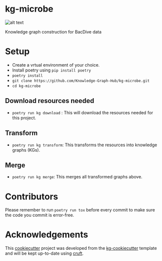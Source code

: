 # kg-microbe

![alt text](https://github.com/Knowledge-Graph-Hub/kg-microbe/blob/master/logo.png?raw=true)

Knowledge graph construction for BacDive data

# Setup
 - Create a vrtual environment of your choice.
 - Install poetry using `pip install poetry`
 - `poetry install`
 - `git clone https://github.com/Knowledge-Graph-Hub/kg-microbe.git`
 - `cd kg-microbe`

## Download resources needed
 - `poetry run kg download` : This will download the resources needed for this project.

## Transform
 - `poetry run kg transform`: This transforms the resources into knowledge graphs (KGs).

##  Merge
 - `poetry run kg merge`: This merges all transformed graphs above.

# Contributors
Please remember to run `poetry run tox` before every commit to make sure the code you commit is error-free.

# Acknowledgements

This [cookiecutter](https://cookiecutter.readthedocs.io/en/stable/README.html) project was developed from the [kg-cookiecutter](https://github.com/Knowledge-Graph-Hub/kg-cookiecutter) template and will be kept up-to-date using [cruft](https://cruft.github.io/cruft/).
